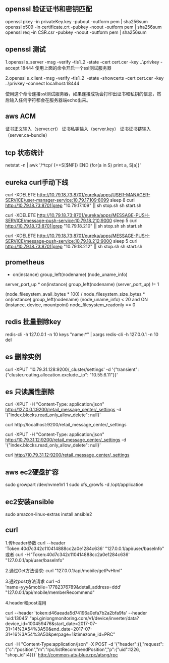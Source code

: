 ## openssl 验证证书和密钥匹配
openssl pkey -in privateKey.key -pubout -outform pem | sha256sum 
openssl x509 -in certificate.crt -pubkey -noout -outform pem | sha256sum 
openssl req -in CSR.csr -pubkey -noout -outform pem | sha256sum

## openssl 测试
1.openssl s_server -msg -verify -tls1_2 -state -cert cert.cer -key ..\privkey -accept 18444
使用上面的命令开启一个ssl测试服务器

2.openssl s_client -msg -verify -tls1_2  -state -showcerts -cert cert.cer -key ..\privkey -connect localhost:18444

使用这个命令连接ssl测试服务器，如果连接成功会打印出证书和私钥的信息，然后输入任何字符都会在服务器端echo出来。

## aws  ACM 
证书正文输入（server.crt）
证书私钥输入（server.key）
证书证书链输入（server.ca-bundle）


## tcp 状态统计
netstat -n | awk '/^tcp/ {++S[$NF]} END {for(a in S) print a, S[a]}'



## eureka curl手动下线
curl -XDELETE http://10.79.18.73:8701/eureka/apps/USER-MANAGER-SERVICE/user-manager-service:10.79.17.109:8099
sleep 8
curl http://10.79.18.73:8701|grep "10.79.17.109" || sh stop.sh
sh start.sh

curl -XDELETE http://10.79.18.73:8701/eureka/apps/MESSAGE-PUSH-SERVICE/message-push-service:10.79.18.210:9000
sleep 5
curl http://10.79.18.73:8701|grep "10.79.18.210" || sh stop.sh
sh start.sh

curl -XDELETE http://10.79.18.73:8701/eureka/apps/MESSAGE-PUSH-SERVICE/message-push-service:10.79.18.212:9000
sleep 5
curl http://10.79.18.73:8701|grep "10.79.18.212" || sh stop.sh
sh start.sh


## prometheus
* on(instance) group_left(nodename) (node_uname_info)

server_port_up * on(instance) group_left(nodename) (server_port_up) != 1

(node_filesystem_avail_bytes * 100) / node_filesystem_size_bytes * on(instance) group_left(nodename) (node_uname_info) < 20 and ON (instance, device, mountpoint) node_filesystem_readonly == 0


## redis 批量删除key
redis-cli -h 127.0.0.1 -n 10 keys "name:*" | xargs redis-cli -h 127.0.0.1 -n 10 del



## es 删除实例
curl -XPUT '10.79.31.128:9200/_cluster/settings' -d '{"transient": {"cluster.routing.allocation.exclude._ip": "10.55.6.11"}}' 


## es 只读属性删除
curl -XPUT -H "Content-Type: application/json" http://127.0.0.1:9200/retail_message_center/_settings -d '{"index.blocks.read_only_allow_delete": null}'

curl http://localhost:9200/retail_message_center/_settings

curl -XPUT -H "Content-Type: application/json" http://10.79.31.12:9200/retail_message_center/_settings -d '{"index.blocks.read_only_allow_delete": null}'

curl http://10.79.31.12:9200/retail_message_center/_settings

## aws ec2硬盘扩容
sudo growpart /dev/nvme1n1 1
sudo xfs_growfs -d /opt/application

## ec2安装ansible
sudo amazon-linux-extras install ansible2

## curl 
1.传header参数
curl --header 'Token:40d7c342c110414888cc2a0e1284c636' "127.0.0.1/api/user/baseInfo"
或者
curl -H 'Token:40d7c342c110414888cc2a0e1284c636' "127.0.0.1/api/user/baseInfo"

2.通过Get方法请求:
curl "127.0.0.1/api/mobile/getPvHtml"

3.通过post方法请求
curl -d 'name=yyy&mobile=17782376789&detail_address=ddd' "127.0.0.1/api/mobile/memberRecommend"

4.header和post混用

curl --header 'token:d46aeada5d74196a0efa7b2a2bfa9fa' --header 'uid:13045' "api.ginlongmonitoring.com/v1/device/inverter/data?device_id=100459476&start_date=2017-07-31+14%3A54%3A50&end_date=2017-07-31+16%3A54%3A50&perpage=1&timezone_id=PRC”
 
curl -H "Content-Type:application/json" -X POST -d '{"header":{},"request":{"c":"position","m":"rpc/listRecommendPosition","p":{"uid":1226, "shop_id":4}}}' http://common-ats-blue.rpc/atsng/rpc